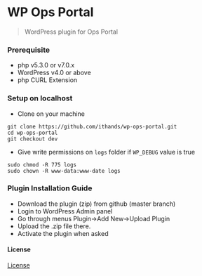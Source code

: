 # WP Ops Portal

> WordPress plugin for Ops Portal


### Prerequisite
* php v5.3.0 or v7.0.x
* WordPress v4.0 or above
* php CURL Extension

### Setup on localhost

* Clone on your machine
```
git clone https://github.com/ithands/wp-ops-portal.git
cd wp-ops-portal
git checkout dev

```

* Give write permissions on ```logs``` folder if ```WP_DEBUG``` value is true
```
sudo chmod -R 775 logs
sudo chown -R www-data:www-date logs
```

### Plugin Installation Guide
- Download the plugin (zip) from github (master branch)
- Login to WordPress Admin panel
- Go through menus Plugin->Add New->Upload Plugin
- Upload the .zip file there.
- Activate the plugin when asked


#### License
[License](LICENSE.txt)

